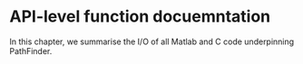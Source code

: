 # API-level function docuemntation

In this chapter, we summarise the I/O of all Matlab and C code underpinning PathFinder.